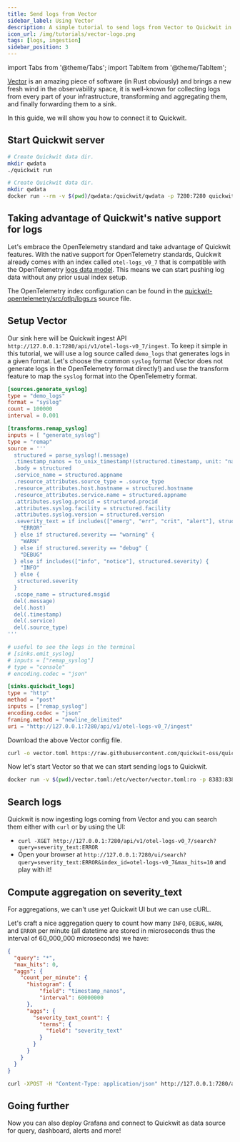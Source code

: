 ```yaml
---
title: Send logs from Vector
sidebar_label: Using Vector
description: A simple tutorial to send logs from Vector to Quickwit in a few minutes.
icon_url: /img/tutorials/vector-logo.png
tags: [logs, ingestion]
sidebar_position: 3
---
```


import Tabs from '@theme/Tabs';
import TabItem from '@theme/TabItem';

[Vector](https://vector.dev/) is an amazing piece of software (in Rust obviously) and brings a new fresh wind in the observability space,
it is well-known for collecting logs from every part of your infrastructure, transforming and aggregating them, and finally forwarding them to a sink.

In this guide, we will show you how to connect it to Quickwit.

## Start Quickwit server

<Tabs>

<TabItem value="cli" label="CLI">

```bash
# Create Quickwit data dir.
mkdir qwdata
./quickwit run
```

</TabItem>

<TabItem value="docker" label="Docker">

```bash
# Create Quickwit data dir.
mkdir qwdata
docker run --rm -v $(pwd)/qwdata:/quickwit/qwdata -p 7280:7280 quickwit/quickwit run
```

</TabItem>

</Tabs>

## Taking advantage of Quickwit's native support for logs

Let's embrace the OpenTelemetry standard and take advantage of Quickwit features. With the native support for OpenTelemetry standards, Quickwit already comes with an index called `otel-logs_v0_7` that is compatible with the OpenTelemetry [logs data model](https://github.com/open-telemetry/opentelemetry-specification/blob/main/specification/logs/data-model.md). This means we can start pushing log data without any prior usual index setup.

The OpenTelemetry index configuration can be found in the [quickwit-opentelemetry/src/otlp/logs.rs](https://github.com/quickwit-oss/quickwit/blob/main/quickwit/quickwit-opentelemetry/src/otlp/logs.rs) source file.

## Setup Vector

Our sink here will be Quickwit ingest API `http://127.0.0.1:7280/api/v1/otel-logs-v0_7/ingest`.
To keep it simple in this tutorial, we will use a log source called `demo_logs` that generates logs in a given format. Let's choose the common `syslog` format
(Vector does not generate logs in the OpenTelemetry format directly!) and use the transform feature to map the `syslog` format into the OpenTelemetry format.


```toml title=vector.toml
[sources.generate_syslog]
type = "demo_logs"
format = "syslog"
count = 100000
interval = 0.001

[transforms.remap_syslog]
inputs = [ "generate_syslog"]
type = "remap"
source = '''
  structured = parse_syslog!(.message)
  .timestamp_nanos = to_unix_timestamp!(structured.timestamp, unit: "nanoseconds")
  .body = structured
  .service_name = structured.appname
  .resource_attributes.source_type = .source_type
  .resource_attributes.host.hostname = structured.hostname
  .resource_attributes.service.name = structured.appname
  .attributes.syslog.procid = structured.procid
  .attributes.syslog.facility = structured.facility
  .attributes.syslog.version = structured.version
  .severity_text = if includes(["emerg", "err", "crit", "alert"], structured.severity) {
    "ERROR"
  } else if structured.severity == "warning" {
    "WARN"
  } else if structured.severity == "debug" {
    "DEBUG"
  } else if includes(["info", "notice"], structured.severity) {
    "INFO"
  } else {
   structured.severity
  }
  .scope_name = structured.msgid
  del(.message)
  del(.host)
  del(.timestamp)
  del(.service)
  del(.source_type)
'''

# useful to see the logs in the terminal
# [sinks.emit_syslog]
# inputs = ["remap_syslog"]
# type = "console"
# encoding.codec = "json"

[sinks.quickwit_logs]
type = "http"
method = "post"
inputs = ["remap_syslog"]
encoding.codec = "json"
framing.method = "newline_delimited"
uri = "http://127.0.0.1:7280/api/v1/otel-logs-v0_7/ingest"
```
Download the above Vector config file.

```bash
curl -o vector.toml https://raw.githubusercontent.com/quickwit-oss/quickwit/main/config/tutorials/vector-otel-logs/vector.toml
```

Now let's start Vector so that we can start sending logs to Quickwit.

```bash
docker run -v $(pwd)/vector.toml:/etc/vector/vector.toml:ro -p 8383:8383 --net=host timberio/vector:0.25.0-distroless-libc
```

## Search logs

Quickwit is now ingesting logs coming from Vector and you can search them either with `curl` or by using the UI:
- `curl -XGET http://127.0.0.1:7280/api/v1/otel-logs-v0_7/search?query=severity_text:ERROR`
- Open your browser at `http://127.0.0.1:7280/ui/search?query=severity_text:ERROR&index_id=otel-logs-v0_7&max_hits=10` and play with it!

## Compute aggregation on severity_text

For aggregations, we can't use yet Quickwit UI but we can use cURL.

Let's craft a nice aggregation query to count how many `INFO`, `DEBUG`, `WARN`, and `ERROR` per minute (all datetime are stored in microseconds thus the interval of 60_000_000 microseconds) we have:

```json title=aggregation-query.json
{
  "query": "*",
  "max_hits": 0,
  "aggs": {
    "count_per_minute": {
      "histogram": {
          "field": "timestamp_nanos",
          "interval": 60000000
      },
      "aggs": {
        "severity_text_count": {
          "terms": {
            "field": "severity_text"
          }
        }
      }
    }
  }
}
```

```bash
curl -XPOST -H "Content-Type: application/json" http://127.0.0.1:7280/api/v1/otel-logs-v0_7/search --data @aggregation-query.json
```

## Going further

Now you can also deploy Grafana and connect to Quickwit as data source for query, dashboard, alerts and more!
